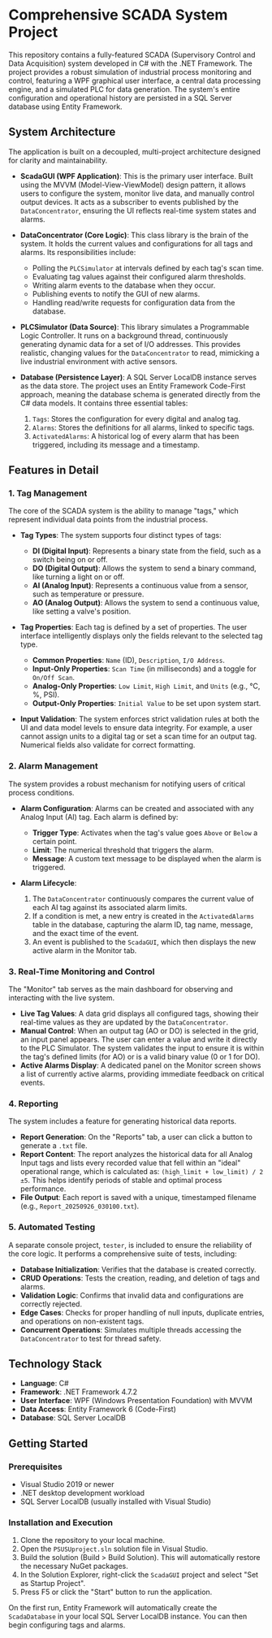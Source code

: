 # Comprehensive SCADA System Project

This repository contains a fully-featured SCADA (Supervisory Control and Data Acquisition) system developed in C# with the .NET Framework. The project provides a robust simulation of industrial process monitoring and control, featuring a WPF graphical user interface, a central data processing engine, and a simulated PLC for data generation. The system's entire configuration and operational history are persisted in a SQL Server database using Entity Framework.

## System Architecture

The application is built on a decoupled, multi-project architecture designed for clarity and maintainability.

*   **ScadaGUI (WPF Application)**: This is the primary user interface. Built using the MVVM (Model-View-ViewModel) design pattern, it allows users to configure the system, monitor live data, and manually control output devices. It acts as a subscriber to events published by the `DataConcentrator`, ensuring the UI reflects real-time system states and alarms.

*   **DataConcentrator (Core Logic)**: This class library is the brain of the system. It holds the current values and configurations for all tags and alarms. Its responsibilities include:
    *   Polling the `PLCSimulator` at intervals defined by each tag's scan time.
    *   Evaluating tag values against their configured alarm thresholds.
    *   Writing alarm events to the database when they occur.
    *   Publishing events to notify the GUI of new alarms.
    *   Handling read/write requests for configuration data from the database.

*   **PLCSimulator (Data Source)**: This library simulates a Programmable Logic Controller. It runs on a background thread, continuously generating dynamic data for a set of I/O addresses. This provides realistic, changing values for the `DataConcentrator` to read, mimicking a live industrial environment with active sensors.

*   **Database (Persistence Layer)**: A SQL Server LocalDB instance serves as the data store. The project uses an Entity Framework Code-First approach, meaning the database schema is generated directly from the C# data models. It contains three essential tables:
    1.  `Tags`: Stores the configuration for every digital and analog tag.
    2.  `Alarms`: Stores the definitions for all alarms, linked to specific tags.
    3.  `ActivatedAlarms`: A historical log of every alarm that has been triggered, including its message and a timestamp.

## Features in Detail

### 1. Tag Management

The core of the SCADA system is the ability to manage "tags," which represent individual data points from the industrial process.

*   **Tag Types**: The system supports four distinct types of tags:
    *   **DI (Digital Input)**: Represents a binary state from the field, such as a switch being on or off.
    *   **DO (Digital Output)**: Allows the system to send a binary command, like turning a light on or off.
    *   **AI (Analog Input)**: Represents a continuous value from a sensor, such as temperature or pressure.
    *   **AO (Analog Output)**: Allows the system to send a continuous value, like setting a valve's position.

*   **Tag Properties**: Each tag is defined by a set of properties. The user interface intelligently displays only the fields relevant to the selected tag type.
    *   **Common Properties**: `Name` (ID), `Description`, `I/O Address`.
    *   **Input-Only Properties**: `Scan Time` (in milliseconds) and a toggle for `On/Off Scan`.
    *   **Analog-Only Properties**: `Low Limit`, `High Limit`, and `Units` (e.g., °C, %, PSI).
    *   **Output-Only Properties**: `Initial Value` to be set upon system start.

*   **Input Validation**: The system enforces strict validation rules at both the UI and data model levels to ensure data integrity. For example, a user cannot assign units to a digital tag or set a scan time for an output tag. Numerical fields also validate for correct formatting.

### 2. Alarm Management

The system provides a robust mechanism for notifying users of critical process conditions.

*   **Alarm Configuration**: Alarms can be created and associated with any Analog Input (AI) tag. Each alarm is defined by:
    *   **Trigger Type**: Activates when the tag's value goes `Above` or `Below` a certain point.
    *   **Limit**: The numerical threshold that triggers the alarm.
    *   **Message**: A custom text message to be displayed when the alarm is triggered.

*   **Alarm Lifecycle**:
    1.  The `DataConcentrator` continuously compares the current value of each AI tag against its associated alarm limits.
    2.  If a condition is met, a new entry is created in the `ActivatedAlarms` table in the database, capturing the alarm ID, tag name, message, and the exact time of the event.
    3.  An event is published to the `ScadaGUI`, which then displays the new active alarm in the Monitor tab.

### 3. Real-Time Monitoring and Control

The "Monitor" tab serves as the main dashboard for observing and interacting with the live system.

*   **Live Tag Values**: A data grid displays all configured tags, showing their real-time values as they are updated by the `DataConcentrator`.
*   **Manual Control**: When an output tag (AO or DO) is selected in the grid, an input panel appears. The user can enter a value and write it directly to the PLC Simulator. The system validates the input to ensure it is within the tag's defined limits (for AO) or is a valid binary value (0 or 1 for DO).
*   **Active Alarms Display**: A dedicated panel on the Monitor screen shows a list of currently active alarms, providing immediate feedback on critical events.

### 4. Reporting

The system includes a feature for generating historical data reports.

*   **Report Generation**: On the "Reports" tab, a user can click a button to generate a `.txt` file.
*   **Report Content**: The report analyzes the historical data for all Analog Input tags and lists every recorded value that fell within an "ideal" operational range, which is calculated as: `(high_limit + low_limit) / 2 ±5`. This helps identify periods of stable and optimal process performance.
*   **File Output**: Each report is saved with a unique, timestamped filename (e.g., `Report_20250926_030100.txt`).

### 5. Automated Testing

A separate console project, `tester`, is included to ensure the reliability of the core logic. It performs a comprehensive suite of tests, including:
*   **Database Initialization**: Verifies that the database is created correctly.
*   **CRUD Operations**: Tests the creation, reading, and deletion of tags and alarms.
*   **Validation Logic**: Confirms that invalid data and configurations are correctly rejected.
*   **Edge Cases**: Checks for proper handling of null inputs, duplicate entries, and operations on non-existent tags.
*   **Concurrent Operations**: Simulates multiple threads accessing the `DataConcentrator` to test for thread safety.

## Technology Stack

*   **Language**: C#
*   **Framework**: .NET Framework 4.7.2
*   **User Interface**: WPF (Windows Presentation Foundation) with MVVM
*   **Data Access**: Entity Framework 6 (Code-First)
*   **Database**: SQL Server LocalDB

## Getting Started

### Prerequisites

*   Visual Studio 2019 or newer
*   .NET desktop development workload
*   SQL Server LocalDB (usually installed with Visual Studio)

### Installation and Execution

1.  Clone the repository to your local machine.
2.  Open the `PSUSUproject.sln` solution file in Visual Studio.
3.  Build the solution (Build > Build Solution). This will automatically restore the necessary NuGet packages.
4.  In the Solution Explorer, right-click the `ScadaGUI` project and select "Set as Startup Project".
5.  Press F5 or click the "Start" button to run the application.

On the first run, Entity Framework will automatically create the `ScadaDatabase` in your local SQL Server LocalDB instance. You can then begin configuring tags and alarms.